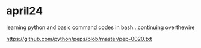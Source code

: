 # april24
learning python and basic command codes in bash...continuing overthewire

https://github.com/python/peps/blob/master/pep-0020.txt
